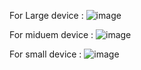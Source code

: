 For Large device :
![image](https://github.com/mohammed-reda-elakhal/portfolio-react/assets/117114078/a8dd4e98-c04e-4cf7-a5e3-047f3e935069)

For miduem device :
![image](https://github.com/mohammed-reda-elakhal/portfolio-react/assets/117114078/6e694d6c-f5a4-4e4b-be45-398755e2a08f)

For small device :
![image](https://github.com/mohammed-reda-elakhal/portfolio-react/assets/117114078/4ed15109-c019-4447-8eb4-f05244497242)
